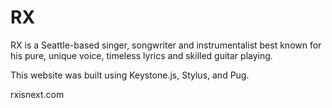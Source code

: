 # RX
RX is a Seattle-based singer, songwriter and instrumentalist best known for his pure, unique voice, timeless lyrics and skilled guitar playing.

This website was built using Keystone.js, Stylus, and Pug. 

rxisnext.com
